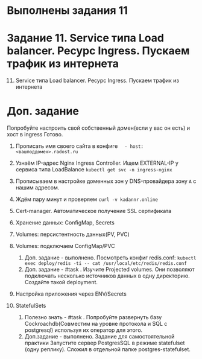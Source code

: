 # Выполнены задания 11
# Задание 11. Service типа Load balancer. Ресурс Ingress. Пускаем трафик из интернета

11. Service типа Load balancer. Ресурс Ingress. Пускаем трафик из интернета
# Доп. задание
Попробуйте настроить свой собственный домен(если у вас он есть) и хост в ingress
Готово.
1. Прописать имя своего сайта в конфиге
`  - host: <вашподдомен>.radost.ru`
2. Узнаём IP-адрес  Nginx Ingress Controller. Ищем EXTERNAL-IP у сервиса типа LoadBalance
`kubectl get svc -n ingress-nginx`
3. Прописываем в настройке доменных зон у DNS-провайдера зону `A` с нашим адресом. 
4. Ждём пару минут и проверяем
`curl -v kadannr.online`

12. Cert-manager. Автоматическое получение SSL сертификата
13. Хранение данных: ConfigMap, Secrets
14. Volumes: персистентность данных(PV, PVC)
15. Volumes: подключаем ConfigMap/PVC
    1. Доп. задание - выполнено. Посмотреть конфиг redis.conf:
    `kubectl exec deploy/redis -ti -- cat /usr/local/etc/redis/redis.conf`
    2. Доп. задание - #task . Изучите Projected volumes. Они позволяют подключать несколько источников данных в одну директорию. Создайте такой deployment. 
16. Настройка приложения через ENV/Secrets
17. StatefulSets
    1. Полезно знать - #task . Попробуйте развернуть базу Cockroachdb(Совместим на уровне протокола и SQL с postgresql) используя их оператор для этого.
    2. Доп.задание - выполнено. Задание для самостоятельной практики
    Запустите сервер PostgresSQL в режиме statefulset (одну реплику).
    Сложил в отдельной папке postgres-statefulset.